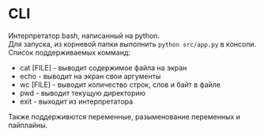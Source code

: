 # CLI

Интерпретатор bash, написанный на python.\
Для запуска, из корневой папки выполнить `python src/app.py` в консоли.\
Список поддерживаемых комманд:
- cat [FILE] - выводит содержимое файла на экран
- echo - выводит на экран свои аргументы
- wc [FILE] - выводит количество строк, слов и байт в файле
- pwd - выводит текущую директорию
- exit - выходит из интерпретатора

Также поддерживются переменные, разыменование переменных и пайплайны.
